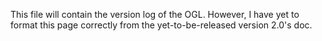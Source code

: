 This file will contain the version log of the OGL. However, I have yet to format this page correctly from the yet-to-be-released version 2.0's doc.
